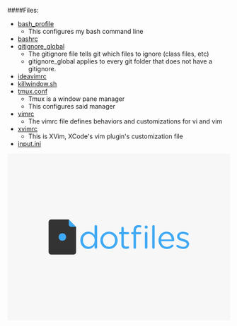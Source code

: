 
####Files:
* [bash_profile](./.bash_profile)
  * This configures my bash command line
* [bashrc](./.bashrc)
* [gitignore_global](./.gitignore_global)
  * The gitignore file tells git which files to ignore (class files, etc)
  * gitignore_global applies to every git folder that does not have a gitignore.
* [ideavimrc](./.ideavimrc)
* [killwindow.sh](./.killwindow.sh)
* [tmux.conf](./.tmux.conf)
  * Tmux is a window pane manager
  * This configures said manager
* [vimrc](./.vimrc)
  * The vimrc file defines behaviors and customizations for vi and vim
* [xvimrc](./.xvimrc)
  * This is XVim, XCode's vim plugin's customization file
* [input.ini](./input.ini)

![dotfiles logo][logo]

[logo]: https://github.com/YangVincent/dotfiles/blob/master/dotfiles-logo.png
